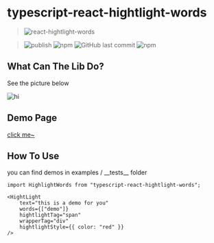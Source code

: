 # typescript-react-hightlight-words

> ![react-hightlight-words](https://socialify.git.ci/unliar/react-hightlight-words/image?description=1&descriptionEditable=Hightlight%20Your%20words%20~&font=KoHo&forks=1&issues=1&language=1&owner=1&pattern=Plus&pulls=1&stargazers=1&theme=Dark)

> ![publish](https://github.com/unliar/react-hightlight-words/workflows/publish/badge.svg) ![npm](https://img.shields.io/npm/v/typescript-react-hightlight-words) ![GitHub last commit](https://img.shields.io/github/last-commit/unliar/react-hightlight-words) ![npm](https://img.shields.io/npm/dt/typescript-react-hightlight-words)

## What Can The Lib Do?

See the picture below

![hi](https://cdn.gelonghui.com/ad/4f802-6d0096d3-5faf-4e0d-a404-13cd803e9b89.png)

## Demo Page

[click me~](https://unliar.github.io/react-hightlight-words/)

## How To Use

you can find demos in examples / \_\_tests\_\_ folder

```
import HighlightWords from "typescript-react-hightlight-words";

<HightLight
    text="this is a demo for you"
    words={["demo"]}
    hightlightTag="span"
    wrapperTag="div"
    hightlightStyle={{ color: "red" }}
/>
```
